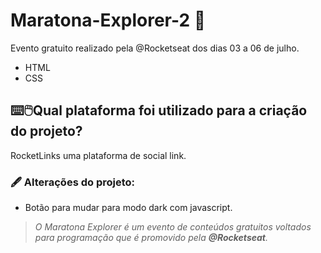 # Maratona-Explorer-2 🚀

Evento gratuito realizado pela @Rocketseat dos dias 03 a 06 de julho.

- HTML
- CSS

## ​⌨️​🖱️​ Qual plataforma foi utilizado para a criação do projeto?

RocketLinks uma plataforma de social link. 

### ​🖋️​ Alterações do projeto:

- Botão para mudar para modo dark com javascript.

> *O Maratona Explorer é um evento de conteúdos gratuitos voltados para programação que é promovido pela **@Rocketseat**.*

